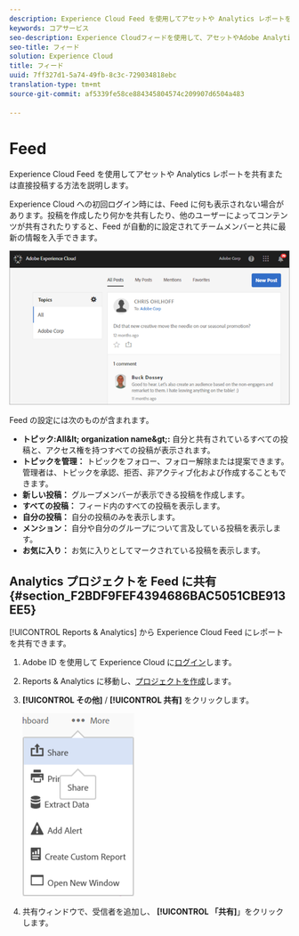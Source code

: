 ```yaml
---
description: Experience Cloud Feed を使用してアセットや Analytics レポートを共有または直接投稿する方法を説明します。
keywords: コアサービス
seo-description: Experience Cloudフィードを使用して、アセットやAdobe Analyticsレポートを他のユーザーと直接共有または投稿する方法について説明します。
seo-title: フィード
solution: Experience Cloud
title: フィード
uuid: 7ff327d1-5a74-49fb-8c3c-729034818ebc
translation-type: tm+mt
source-git-commit: af5339fe58ce884345804574c209907d6504a483

---
```



# Feed

Experience Cloud Feed を使用してアセットや Analytics レポートを共有または直接投稿する方法を説明します。

Experience Cloud への初回ログイン時には、Feed に何も表示されない場合があります。投稿を作成したり何かを共有したり、他のユーザーによってコンテンツが共有されたりすると、Feed が自動的に設定されてチームメンバーと共に最新の情報を入手できます。

![](assets/posts.png)

Feed の設定には次のものが含まれます。

* **トピック:All\&lt; organization name\&gt;:** 自分と共有されているすべての投稿と、アクセス権を持つすべての投稿が表示されます。
* **トピックを管理：** トピックをフォロー、フォロー解除または提案できます。管理者は、トピックを承認、拒否、非アクティブ化および作成することもできます。
* **新しい投稿：** グループメンバーが表示できる投稿を作成します。
* **すべての投稿：** フィード内のすべての投稿を表示します。
* **自分の投稿：** 自分の投稿のみを表示します。
* **メンション：** 自分や自分のグループについて言及している投稿を表示します。
* **お気に入り：** お気に入りとしてマークされている投稿を表示します。

## Analytics プロジェクトを Feed に共有 {#section_F2BDF9FEF4394686BAC5051CBE913EE5}

[!UICONTROL Reports &amp; Analytics] から Experience Cloud Feed にレポートを共有できます。

1. Adobe ID を使用して Experience Cloud に[ログイン](admin-getting-started/getting-started-experience-cloud.md#topic_AC564B6795334DE39359ADD87F52F2E0)します。

1. Reports &amp; Analytics に移動し、[プロジェクトを作成](https://marketing.adobe.com/resources/help/en_US/analytics/analysis-workspace/freeform_overview.html)します。

1. **[!UICONTROL その他]** / **[!UICONTROL 共有]** をクリックします。

   ![](assets/share_report.png)

1. 共有ウィンドウで、受信者を追加し、 **[!UICONTROL 「共有]**」をクリックします。
